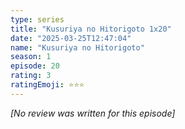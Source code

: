 ```yaml
---
type: series
title: "Kusuriya no Hitorigoto 1x20"
date: "2025-03-25T12:47:04"
name: "Kusuriya no Hitorigoto"
season: 1
episode: 20
rating: 3
ratingEmoji: ⭐️⭐️⭐️
---
```


*[No review was written for this episode]*
